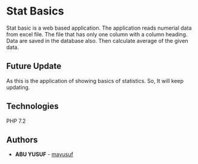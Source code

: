 # Stat Basics

Stat basic is a web based application. The application reads numerial data from excel file. The file that has only one column with a column heading. Data are
saved in the database also. Then calculate average of the given data. 

## Future Update
As this is the application of showing basics of statistics. So, It will keep updating.   

## Technologies

PHP 7.2 


## Authors

* **ABU YUSUF** - [mayusuf](https://github.com/mayusuf)